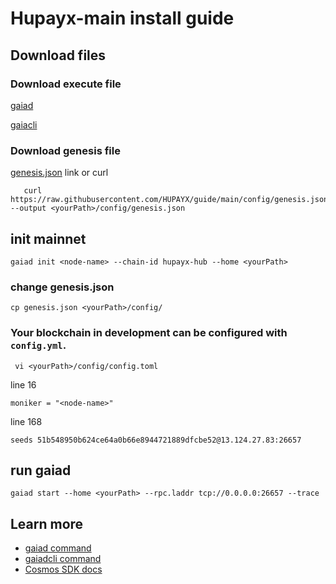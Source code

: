 # Hupayx-main install guide

## Download files

### Download execute file

[gaiad](https://raw.githubusercontent.com/HUPAYX/guide/main/mainnet/gaiad)

[gaiacli](https://raw.githubusercontent.com/HUPAYX/main/mainnet/gaiacli) 

### Download genesis file

[genesis.json](https://raw.githubusercontent.com/HUPAYX/main/config/genesis.json) link or curl

```
   curl https://raw.githubusercontent.com/HUPAYX/guide/main/config/genesis.json --output <yourPath>/config/genesis.json
```

## init mainnet

```
gaiad init <node-name> --chain-id hupayx-hub --home <yourPath>
```

### change genesis.json
```
cp genesis.json <yourPath>/config/
```

### Your blockchain in development can be configured with `config.yml`.
```
 vi <yourPath>/config/config.toml
```

line 16
```
moniker = "<node-name>"
```

line 168
```  gaiad tendermint show-node-id --home <yourPath>
seeds 51b548950b624ce64a0b66e8944721889dfcbe52@13.124.27.83:26657 
```


## run gaiad

```
gaiad start --home <yourPath> --rpc.laddr tcp://0.0.0.0:26657 --trace
```

## Learn more

- [gaiad command](gaiad_command.md)
- [gaiadcli command](gaiacli_command.md)
- [Cosmos SDK docs](https://docs.cosmos.network)

